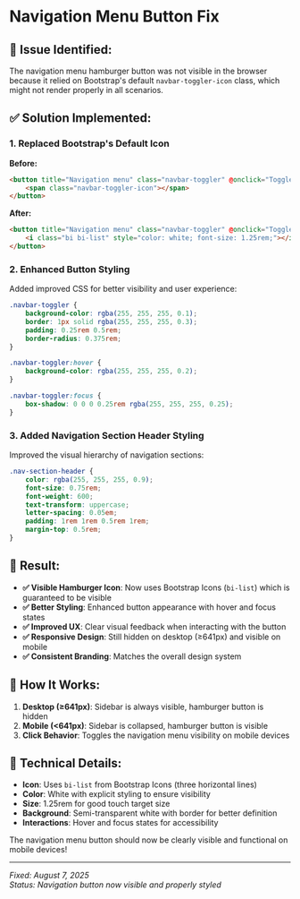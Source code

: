 # Navigation Menu Button Fix

## 🐛 **Issue Identified:**
The navigation menu hamburger button was not visible in the browser because it relied on Bootstrap's default `navbar-toggler-icon` class, which might not render properly in all scenarios.

## ✅ **Solution Implemented:**

### **1. Replaced Bootstrap's Default Icon**
**Before:**
```html
<button title="Navigation menu" class="navbar-toggler" @onclick="ToggleNavMenu">
    <span class="navbar-toggler-icon"></span>
</button>
```

**After:**
```html
<button title="Navigation menu" class="navbar-toggler" @onclick="ToggleNavMenu">
    <i class="bi bi-list" style="color: white; font-size: 1.25rem;"></i>
</button>
```

### **2. Enhanced Button Styling**
Added improved CSS for better visibility and user experience:

```css
.navbar-toggler {
    background-color: rgba(255, 255, 255, 0.1);
    border: 1px solid rgba(255, 255, 255, 0.3);
    padding: 0.25rem 0.5rem;
    border-radius: 0.375rem;
}

.navbar-toggler:hover {
    background-color: rgba(255, 255, 255, 0.2);
}

.navbar-toggler:focus {
    box-shadow: 0 0 0 0.25rem rgba(255, 255, 255, 0.25);
}
```

### **3. Added Navigation Section Header Styling**
Improved the visual hierarchy of navigation sections:

```css
.nav-section-header {
    color: rgba(255, 255, 255, 0.9);
    font-size: 0.75rem;
    font-weight: 600;
    text-transform: uppercase;
    letter-spacing: 0.05em;
    padding: 1rem 1rem 0.5rem 1rem;
    margin-top: 0.5rem;
}
```

## 🎯 **Result:**
- **✅ Visible Hamburger Icon**: Now uses Bootstrap Icons (`bi-list`) which is guaranteed to be visible
- **✅ Better Styling**: Enhanced button appearance with hover and focus states
- **✅ Improved UX**: Clear visual feedback when interacting with the button
- **✅ Responsive Design**: Still hidden on desktop (≥641px) and visible on mobile
- **✅ Consistent Branding**: Matches the overall design system

## 📱 **How It Works:**
1. **Desktop (≥641px)**: Sidebar is always visible, hamburger button is hidden
2. **Mobile (<641px)**: Sidebar is collapsed, hamburger button is visible
3. **Click Behavior**: Toggles the navigation menu visibility on mobile devices

## 🔧 **Technical Details:**
- **Icon**: Uses `bi-list` from Bootstrap Icons (three horizontal lines)
- **Color**: White with explicit styling to ensure visibility
- **Size**: 1.25rem for good touch target size
- **Background**: Semi-transparent white with border for better definition
- **Interactions**: Hover and focus states for accessibility

The navigation menu button should now be clearly visible and functional on mobile devices!

---

*Fixed: August 7, 2025*  
*Status: Navigation button now visible and properly styled*